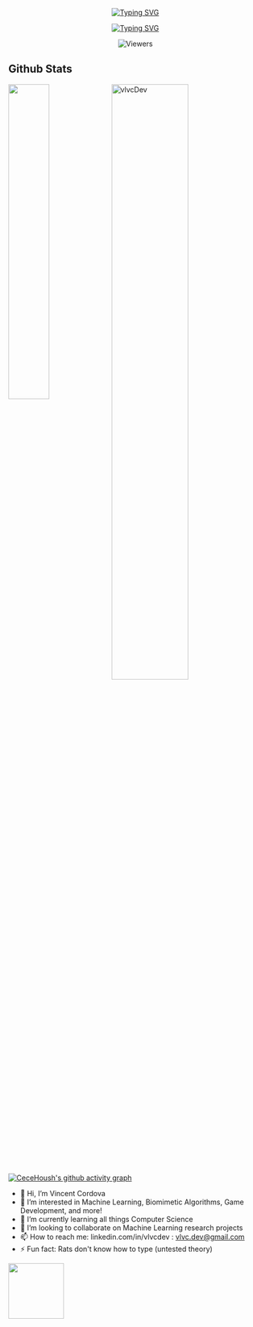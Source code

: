 <p align="center">
  <a href="https://github.com/vlvcDev">
    <img src="https://readme-typing-svg.demolab.com?font=Fira+Code&weight=100&size=35&duration=4997&pause=1000&color=BFB1C1&center=true&vCenter=true&width=435&lines=Vincent+Cordova+" alt="Typing SVG" />
  </a>
</p>

<p align="center">
  <a href="https://git.io/typing-svg">
    <img src="https://readme-typing-svg.demolab.com?font=Fira+Code&weight=100&size=16&duration=3000&pause=1000&color=48BEFF&background=212121&center=true&vCenter=true&width=435&lines=Full-stack+Developer+and+UX%2FUI+Designer" alt="Typing SVG" />
  </a>
</p>

<div align="center">
        <img alt="Viewers" 
            src="https://widgetbite.com/stats/CeceHoush"/>  
</div>
    
<h2> Github Stats </h2> 
<a href="https://github.com/vlvcDev/github-readme-stats"><img align="left" width="40%" src="https://github-readme-stats.vercel.app/api/top-langs/?username=CeceHoush&layout=compact&theme=tokyonight" /></a>
<img width="55%" src="https://github-readme-streak-stats.herokuapp.com/?user=CeceHoush&theme=tokyonight" alt="vlvcDev" />

[![CeceHoush's github activity graph](https://github-readme-activity-graph.vercel.app/graph?username=CeceHoush&bg_color=212121&line=48BEFF&title_color=136F63&color=136F63)](https://github.com/CeceHoush)

- 👋 Hi, I’m Vincent Cordova
- 👀 I’m interested in Machine Learning, Biomimetic Algorithms, Game Development, and more!
- 🌱 I’m currently learning all things Computer Science
- 💞️ I’m looking to collaborate on Machine Learning research projects
- 📫 How to reach me: linkedin.com/in/vlvcdev : vlvc.dev@gmail.com
- ⚡ Fun fact: Rats don't know how to type (untested theory)
<img height="110" src="https://github.com/vlvcDev/vlvcDev/assets/144645040/d19966cf-0b3e-4956-86e5-6e4529492830" />

<!---![longslime](https://github.com/vlvcDev/vlvcDev/assets/144645040/947470c3-d8ce-4daf-a0d5-8f3ff43ec63a)
![image](https://github.com/vlvcDev/vlvcDev/assets/144645040/d19966cf-0b3e-4956-86e5-6e4529492830)

vlvcDev/vlvcDev is a ✨ special ✨ repository because its `README.md` (this file) appears on your GitHub profile.
You can click the Preview link to take a look at your changes.
--->
